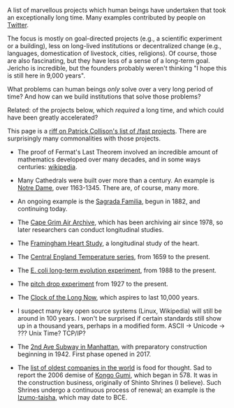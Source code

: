 A list of marvellous projects which human beings have undertaken that
took an exceptionally long time. Many examples contributed by people
on [Twitter](https://twitter.com/michael_nielsen/status/1224902391331319809).

The focus is mostly on goal-directed projects (e.g., a scientific
experiment or a building), less on long-lived institutions or
decentralized change (e.g., languages, domestication of livestock,
cities, religions). Of course, those are also fascinating, but they
have less of a sense of a long-term goal. Jericho is incredible, but
the founders probably weren't thinking "I hope this is still here in
9,000 years".

What problems can human beings _only_ solve over a very long period of
time? And how can we build institutions that solve those problems? 

Related: of the projects below, which _required_ a long time, and
which could have been greatly accelerated? 

This page is
a [riff on Patrick Collison's list of /fast projects](https://patrickcollison.com/fast). There are
surprisingly many commonalities with those projects.

+ The proof of Fermat's Last Theorem involved an incredible amount of
mathematics developed over many decades, and in some ways
centuries: [wikipedia](https://en.wikipedia.org/wiki/Wiles%27s_proof_of_Fermat%27s_Last_Theorem).

+ Many Cathedrals were built over more than a century. An example
  is [Notre Dame](https://en.wikipedia.org/wiki/Notre-Dame_de_Paris), over 1163-1345. There are, of course, many more.
  
+ An ongoing example is the [Sagrada Familia](https://en.wikipedia.org/wiki/Sagrada_Fam%C3%ADlia), begun in 1882, and
  continuing today.

+ The [Cape Grim Air Archive](https://research.csiro.au/acc/capabilities/cape-grim-air-archive/), which has been archiving air since
  1978, so later researchers can conduct longitudinal studies.
  
+ The [Framingham Heart Study](https://en.wikipedia.org/wiki/Framingham_Heart_Study), a longitudinal study of the heart.

+ The [Central England Temperature series](https://en.wikipedia.org/wiki/Central_England_temperature), from 1659 to the
  present.
  
+ The [E. coli long-term evolution experiment](https://en.wikipedia.org/wiki/E._coli_long-term_evolution_experiment), from 1988 to the
  present.
  
+ The [pitch drop experiment](https://en.wikipedia.org/wiki/Pitch_drop_experiment) from 1927 to the present.

+ The [Clock of the Long Now](https://en.wikipedia.org/wiki/Clock_of_the_Long_Now), which aspires to last 10,000 years.

+ I suspect many key open source systems (Linux, Wikipedia) will still
  be around in 100 years. I won't be surprised if certain standards
  still show up in a thousand years, perhaps in a modified form. ASCII
  -> Unicode -> ???  Unix Time? TCP/IP?

+ The [2nd Ave Subway in Manhattan](https://en.wikipedia.org/wiki/Second_Avenue_Subway), with preparatory construction
  beginning in 1942. First phase opened in 2017.

+ The [list of oldest companies in the world](https://en.wikipedia.org/wiki/List_of_oldest_companies) is food for
  thought. Sad to report the 2006 demise of [Kongo Gumi](https://en.wikipedia.org/wiki/Kong%C5%8D_Gumi), which
  began in 578. It was in the construction business, originally of
  Shinto Shrines (I believe). Such Shrines undergo a continuous
  process of renewal; an example is the [Izumo-taisha](https://en.wikipedia.org/wiki/Izumo-taisha), which may
  date to BCE.



